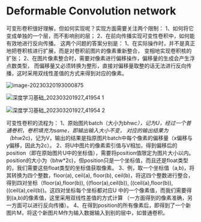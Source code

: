 # Deformable Convolution network

可变形卷积很好理解，但如何实现呢？实现方面需要关注两个限制：
1、如何将它变成单独的一个层，而不影响别的层；
2、在前向传播实现可变性卷积中，如何能有效地进行反向传播。
这两个问题的答案分别是：
1、在实际操作时，并不是真正地把卷积核进行扩展，而是对卷积前图片的像素重新整合，
变相地实现卷积核的扩张；
2、在图片像素整合时，需要对像素进行偏移操作，偏移量的生成会产生浮点数类型，
而偏移量又必须转换为整形，直接对偏移量取整的话无法进行反向传播，这时采用双线性差值的方式来得到对应的像素。

![image-20230320193000875](E:\paper\paper_summary\image\dcn)

![深度学习基础_202303201927_41954 1](E:\paper\paper_summary\image\dcn_note1)

![深度学习基础_202303201927_41954 2](E:\paper\paper_summary\image\dcn_note2)

可变性卷积的流程为：
1、原始图片batch（大小为b*h*w*c），记为U，经过一个普通卷积，卷积填充为same，即输出输入大小不变，
对应的输出结果为（b*h*w*2c)，记为V，输出的结果是指原图片batch中每个像素的偏移量（x偏移与y偏移，因此为2c）。
2、将U中图片的像素索引值与V相加，得到偏移后的position（即在原始图片U中的坐标值），需要将position值限定为图片大小以内。
position的大小为（b*h*w*2c)，但position只是一个坐标值，而且还是float类型的，我们需要这些float类型的坐标值获取像素。
3、例，取一个坐标值（a,b)，将其转换为四个整数，floor(a), ceil(a), floor(b), ceil(b)，将这四个整数进行整合，
得到四对坐标（floor(a),floor(b)), ((floor(a),ceil(b)), ((ceil(a),floor(b)), ((ceil(a),ceil(b))。这四对坐标每个坐标都对应U
中的一个像素值，而我们需要得到(a,b)的像素值，这里采用双线性差值的方式计算
（一方面得到的像素准确，另一方面可以进行反向传播）。
4、在得到position的所有像素后，即得到了一个新图片M，将这个新图片M作为输入数据输入到别的层中，如普通卷积。